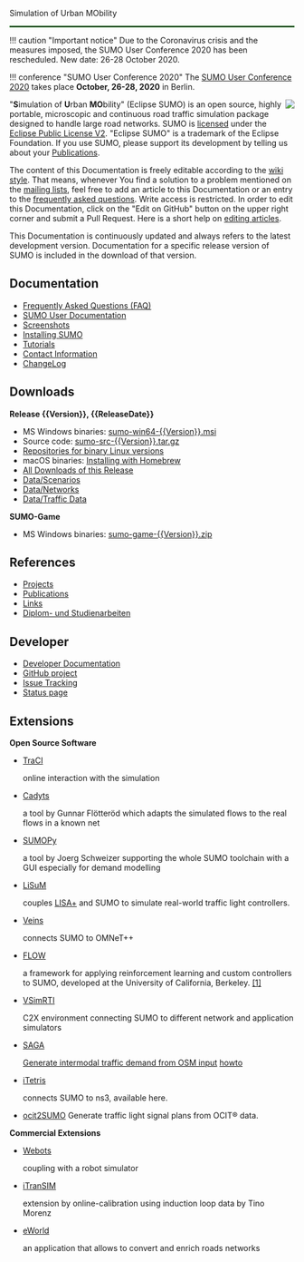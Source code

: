 <hTitles >Simulation of Urban MObility<hr style="border: 0.5px solid #338033;"></hTitles>

!!! caution "Important notice"
    Due to the Coronavirus crisis and the measures imposed, the SUMO User Conference 2020 has been rescheduled. New date: 26-28 October 2020.

!!! conference "SUMO User Conference 2020"
    The [SUMO User Conference 2020](http://sumo.dlr.de/2020/) takes place **October, 26-28, 2020** in Berlin.

<span style="float: right;">![](https://sumo.dlr.de/w/images/thumb/d/de/Eclipse_foundation_logo.jpg/250px-Eclipse_foundation_logo.jpg)</span>

"**S**imulation of **U**rban **MO**bility" (Eclipse SUMO) is an open source, highly portable, microscopic and continuous road traffic simulation package designed to handle large road networks. SUMO is [licensed](Libraries_Licenses.md) under the [Eclipse Public License V2](https://www.eclipse.org/legal/epl-v20.html). "Eclipse SUMO" is a trademark of the Eclipse Foundation. If you use SUMO, please support its development by telling us about your [Publications](Publications.md).

The content of this Documentation is freely editable according to the [wiki style](https://en.wikipedia.org/wiki/Wiki). That means, whenever You find a solution to a problem mentioned on the [mailing lists](Contact.md), feel free to add an article to this Documentation or an entry to the [frequently asked questions](FAQ.md). Write access is restricted. In order to edit this Documentation, click on the "Edit on GitHub" button on the upper right corner and submit a Pull Request.
Here is a short help on [editing articles](Editing_Articles.md).

This Documentation is continuously updated and always refers to the latest development version. Documentation for a specific release version of SUMO is included in the download of that version.

## Documentation

- [Frequently Asked Questions (FAQ)](FAQ.md)
- [SUMO User Documentation](SUMO_User_Documentation.md)
- [Screenshots](Screenshots.md)
- [Installing SUMO](Installing.md)
- [Tutorials](Tutorials.md)
- [Contact Information](Contact.md)
- [ChangeLog](ChangeLog.md)

## Downloads
**Release {{Version}}, {{ReleaseDate}}**

- MS Windows binaries: [sumo-win64-{{Version}}.msi](https://sumo.dlr.de/releases/{{Version}}/sumo-win64-{{Version}}.msi)
- Source code: [sumo-src-{{Version}}.tar.gz](https://sumo.dlr.de/releases/{{Version}}/sumo-src-{{Version}}.tar.gz)
- [Repositories for binary Linux versions](http://download.opensuse.org/repositories/home:/behrisch/)
- macOS binaries: [Installing with Homebrew](Installing/MacOS_Build.md)
- [All Downloads of this Release](Downloads.md)
- [Data/Scenarios](Data/Scenarios.md)
- [Data/Networks](Data/Networks.md)
- [Data/Traffic Data](Data/Traffic_Data.md)

**SUMO-Game**

- MS Windows binaries: [sumo-game-{{Version}}.zip](https://sumo.dlr.de/releases/{{Version}}/sumo-game-{{Version}}.zip)

## References

- [Projects](Other/Projects.md)
- [Publications](Publications.md)
- [Links](Other/Links.md)
- [Diplom- und Studienarbeiten](DiplomStudArb.md)

## Developer

- [Developer Documentation <i class="fa fa-book"></i>](Developer/Main.md)
- [GitHub project <i class="fa fa-github"></i>](https://github.com/eclipse/sumo)
- [Issue Tracking <i class="fa fa-bug"></i>](https://github.com/eclipse/sumo/issues)
- [Status page](https://sumo.dlr.de/daily/)

## Extensions
**Open Source Software**

- [TraCI](TraCI.md)

    online interaction with the simulation

- [Cadyts](Contributed/Cadyts.md)

    a tool by Gunnar Flötteröd which adapts the simulated flows to the real flows in a known net

- [SUMOPy](Contributed/SUMOPy.md)

    a tool by Joerg Schweizer supporting the whole SUMO toolchain with a GUI especially for demand modelling

- [LiSuM](Tools/LiSuM.md)

    couples [LISA+](https://www.schlothauer.de/en/software-systems/lisa/) and SUMO to simulate real-world traffic light controllers.

- [Veins](https://veins.car2x.org/)

    connects SUMO to OMNeT++

- [FLOW](https://flow-project.github.io/)

    a framework for applying reinforcement learning and custom controllers to SUMO, developed at the University of California, Berkeley. 
    [[1]](https://github.com/flow-project/flow)

- [VSimRTI](https://www.dcaiti.tu-berlin.de/research/simulation/)

    C2X environment connecting SUMO to different network and application simulators

- [SAGA](https://github.com/lcodeca/SUMOActivityGen)

    [Generate intermodal traffic demand from OSM input](https://github.com/eclipse/sumo/tree/master/tools/contributed) [howto](https://github.com/lcodeca/SUMOActivityGen/blob/master/docs/HOWTO.md)

- [iTetris](https://www.ict-itetris.eu/)

    connects SUMO to ns3, available here.
    
 - [ocit2SUMO](https://github.com/DLR-TS/sumo-ocit) Generate traffic light signal plans from OCIT® data.

**Commercial Extensions**

- [Webots](https://www.cyberbotics.com/automobile/sumo-interface.php)

    coupling with a robot simulator

- [iTranSIM](Contributed/iTranSIM.md)

    extension by online-calibration using induction loop data by Tino Morenz

- [eWorld](http://eworld.sourceforge.net/)

    an application that allows to convert and enrich roads networks
